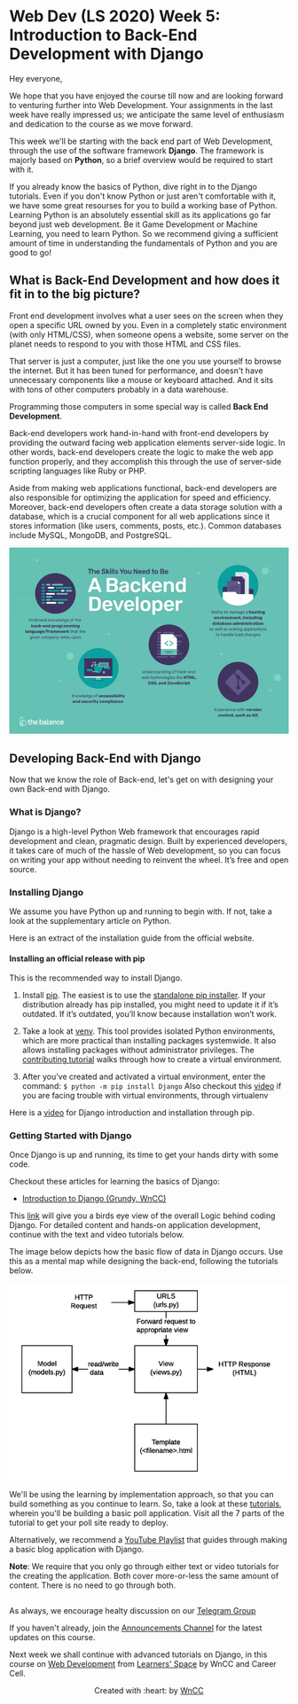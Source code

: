 # Web Dev (LS 2020) Week 5: Introduction to Back-End Development with Django

Hey everyone,

We hope that you have enjoyed the course till now and are looking forward to venturing further into Web Development. Your assignments in the last week have really impressed us; we anticipate the same level of enthusiasm and dedication to the course as we move forward.

This week we'll be starting with the back end part of Web Development, through the use of the software framework __Django__. The framework is majorly based on __Python__, so a brief overview would be required to start with it. 

If you already know the basics of Python, dive right in to the Django tutorials. Even if you don't know Python or just aren't comfortable with it, we have some great resourses for you to build a working base of Python. Learning Python is an absolutely essential skill as its applications go far beyond just web development. Be it Game Development or Machine Learning, you need to learn Python. So we recommend giving a sufficient amount of time in understanding the fundamentals of Python and you are good to go!


## What is Back-End Development and how does it fit in to the big picture?

Front end development involves what a user sees on the screen when they open a specific URL owned by you. Even in a completely static environment (with only HTML/CSS), when someone opens a website, some server on the planet needs to respond to you with those HTML and CSS files.

That server is just a computer, just like the one you use yourself to browse the internet. But it has been tuned for performance, and doesn't have unnecessary components like a mouse or keyboard attached. And it sits with tons of other computers probably in a data warehouse.

Programming those computers in some special way is called __Back End Development__.

Back-end developers work hand-in-hand with front-end developers by providing the outward facing web application elements server-side logic. In other words, back-end developers create the logic to make the web app function properly, and they accomplish this through the use of server-side scripting languages like Ruby or PHP.

Aside from making web applications functional, back-end developers are also responsible for optimizing the application for speed and efficiency. Moreover, back-end developers often create a data storage solution with a database, which is a crucial component for all web applications since it stores information (like users, comments, posts, etc.). Common databases include MySQL, MongoDB, and PostgreSQL.

![Skills for Back end Developer](./images/backend_developer_skills.webp)


## Developing Back-End with Django

Now that we know the role of Back-end, let's get on with designing your own Back-end with Django.


### What is Django?

Django is a high-level Python Web framework that encourages rapid development and clean, pragmatic design. Built by experienced developers, it takes care of much of the hassle of Web development, so you can focus on writing your app without needing to reinvent the wheel. It’s free and open source.


### Installing Django

We assume you have Python up and running to begin with. If not, take a look at the supplementary article on Python.

Here is an extract of the installation guide from the official website.

#### Installing an official release with pip

This is the recommended way to install Django.

1. Install [pip](https://pip.pypa.io/). The easiest is to use the [standalone pip installer](https://pip.pypa.io/en/latest/installing/#installing-with-get-pip-py). If your distribution already has pip installed, you might need to update it if it’s outdated. If it’s outdated, you’ll know because installation won’t work.

2. Take a look at [venv](https://docs.python.org/3/tutorial/venv.html). This tool provides isolated Python environments, which are more practical than installing packages systemwide. It also allows installing packages without administrator privileges. The [contributing tutorial](https://docs.djangoproject.com/en/3.0/intro/contributing/) walks through how to create a virtual environment.

3. After you’ve created and activated a virtual environment, enter the command: `$ python -m pip install Django` 
Also checkout this [video](https://youtu.be/N5vscPTWKOk) if you are facing trouble with virtual environments, through virtualenv

Here is a [video](https://youtu.be/UmljXZIypDc?list=PL-osiE80TeTtoQCKZ03TU5fNfx2UY6U4p&t=232) for Django introduction and installation through pip.

### Getting Started with Django

Once Django is up and running, its time to get your hands dirty with some code.

Checkout these articles for learning the basics of Django:
 - [Introduction to Django (Grundy, WnCC)](https://www.wncc-iitb.org/wiki/index.php/Django)

This [link](https://www.wncc-iitb.org/wiki/index.php/The_Django_Logic) will give you a birds eye view of the overall Logic behind coding Django. For detailed content and hands-on application development, continue with the text and video tutorials below.

The image below depicts how the basic flow of data in Django occurs. Use this as a mental map while designing the back-end, following the tutorials below.

![Back-End Flow](./images/basic-django.png)

We'll be using the learning by implementation approach, so that you can build something as you continue to learn. So, take a look at these [tutorials](https://docs.djangoproject.com/en/3.0/intro/tutorial01/), wherein you'll be building a basic poll application. Visit all the 7 parts of the tutorial to get your poll site ready to deploy.

Alternatively, we recommend a [YouTube Playlist](https://www.youtube.com/playlist?list=PL-osiE80TeTtoQCKZ03TU5fNfx2UY6U4p) that guides through making a basic blog application with Django. 

__Note__: We require that you only go through either text or video tutorials for the creating the application. Both cover more-or-less the same amount of content. There is no need to go through both.

##

As always, we encourage healty discussion on our [Telegram Group](https://t.me/joinchat/SOmrORRVjQmyIpCeUd-OYw)

If you haven't already, join the [Announcements Channel](https://t.me/joinchat/AAAAAEM1ff5yT_ipGJ1pNw) for the latest updates on this course.

Next week we shall continue with advanced tutorials on Django, in this course on [Web Development](https://github.com/wncc/learners-space/tree/master/Web%20Development) from [Learners' Space](https://gymkhana.iitb.ac.in/~ugacademics/learnerspace_2020/index.php) by WnCC and Career Cell.

<p align="center">Created with :heart: by <a href="https://www.wncc-iitb.org/">WnCC</a></p>